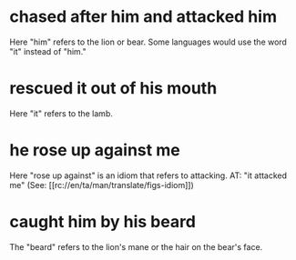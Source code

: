 # chased after him and attacked him

Here "him" refers to the lion or bear. Some languages would use the word "it" instead of "him."

# rescued it out of his mouth

Here "it" refers to the lamb.

# he rose up against me

Here "rose up against" is an idiom that refers to attacking. AT: "it attacked me" (See: [[rc://en/ta/man/translate/figs-idiom]])

# caught him by his beard

The "beard" refers to the lion's mane or the hair on the bear's face.

